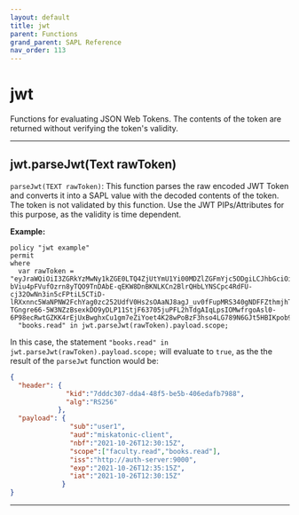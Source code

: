 ```yaml
---
layout: default
title: jwt
parent: Functions
grand_parent: SAPL Reference
nav_order: 113
---
```

# jwt

Functions for evaluating JSON Web Tokens.
The contents of the token are returned without verifying the token's validity.



---

## jwt.parseJwt(Text rawToken)

```parseJwt(TEXT rawToken)```:
This function parses the raw encoded JWT Token and converts it into a SAPL value with the decoded contents
of the token. The token is not validated by this function. Use the JWT PIPs/Attributes for this purpose,
as the validity is time dependent.

**Example:**

```sapl
policy "jwt example"
permit
where
  var rawToken = "eyJraWQiOiI3ZGRkYzMwNy1kZGE0LTQ4ZjUtYmU1Yi00MDZlZGFmYjc5ODgiLCJhbGciOiJSUzI1NiJ9.eyJzdWIiOiJ1c2VyMSIsImF1ZCI6Im1pc2thdG9uaWMtY2xpZW50IiwibmJmIjoxNjM1MjUxNDE1LCJzY29wZSI6WyJmYWN1bHR5LnJlYWQiLCJib29rcy5yZWFkIl0sImlzcyI6Imh0dHA6XC9cL2F1dGgtc2VydmVyOjkwMDAiLCJleHAiOjE2MzUyNTE3MTUsImlhdCI6MTYzNTI1MTQxNX0.V0-bViu4pFVufOzrn8yTQO9TnDAbE-qEKW8DnBKNLKCn2BlrQHbLYNSCpc4RdFU-cj32OwNn3in5cFPtiL5CTiD-lRXxnnc5WaNPNW2FchYag0zc252UdfV0Hs2sOAaNJ8agJ_uv0fFupMRS340gNDFFZthmjhTrDHGErZU7qxc1Lk2NF7-TGngre66-5W3NZzBsexkDO9yDLP11StjF63705juPFL2hTdgAIqLpsIOMwfrgoAsl0-6P98ecRwtGZKK4rEjUxBwghxCu1gm7eZiYoet4K28wPoBzF3hso4LG789N6GJt5HBIKpob9Q6G1ZJhMgieLeXH__9jvw1e0w";
  "books.read" in jwt.parseJwt(rawToken).payload.scope;
```

In this case, the statement ```"books.read" in jwt.parseJwt(rawToken).payload.scope;``` will evaluate to
```true```, as the the result of the ```parseJwt``` function would be:
```json
{
  "header": {
              "kid":"7dddc307-dda4-48f5-be5b-406edafb7988",
              "alg":"RS256"
            },
  "payload": {
               "sub":"user1",
               "aud":"miskatonic-client",
               "nbf":"2021-10-26T12:30:15Z",
               "scope":["faculty.read","books.read"],
               "iss":"http://auth-server:9000",
               "exp":"2021-10-26T12:35:15Z",
               "iat":"2021-10-26T12:30:15Z"
             }
}
```


---

